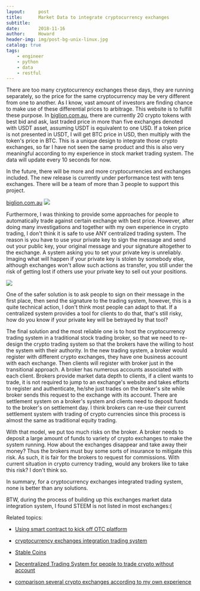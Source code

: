 ```yaml
---
layout:     post
title:      Market Data to integrate cryptocurrency exchanges
subtitle:   
date:       2018-11-16
author:     Howard
header-img: img/post-bg-unix-linux.jpg
catalog: true
tags:
    - engineer
    - python
    - data
    - restful
---
```


There are too many cryptocurrency  exchanges these days, they are running separately, so the price for the same cryptocurrency may be very different from one to another.  As I know, vast amount of investors are finding chance to make use of these differential prices  to arbitrage.  This website is to fulfill these purpose.  In [biglion.com.au](http://www.biglion.com.au/), there are currently 20 crypto tokens with best bid and ask, last traded price in more than five exchanges denoted with USDT asset, assuming USDT is equivalent to one USD. If a token price is not presented in USDT, I will get BTC price in USD, then multiply with the token's price in BTC.   This is a unique design to integrate those crypto exchanges, so far I have not seen the same product and this is also very meaningful according to my experience in stock market trading system.   The data will update every 10 seconds for now. 



In the future, there will be more and more cryptocurrencies and exchanges included.  The new release is currently under performance test  with tens exchanges.  There will be a team of more than 3 people to support this project.


[biglion.com.au](http://www.biglion.com.au/)
![](https://cdn.steemitimages.com/DQmdiu6oUA2AjsXWLLKHJ31UksBAj5pE2ChB3Y6Xmp1jA8E/image.png)





Furthermore, I was thinking to provide some approaches for people to automatically trade against certain exchange with best price.  However, after doing many investigations and together with my own experience in crypto trading, I don't think it is safe to use ANY centralized trading system. The reason is you have to use your private key to sign the message and send out your public key, your original message and your signature altogether to the exchange.  A system asking you to set your private key is unreliably.  Imaging what will happen if your private key is stolen by somebody else, although exchanges won't allow such actions as transfer, you still under the risk of getting lost if others use your private key to sell out your positions. 


![](https://cdn.steemitimages.com/DQmUbHyNCPzdna4J8DaRxk9NbdHKJq7CwjgYG9WJuJdM4r7/image.png)


One of the safer solution is to ask people to sign on their message in the first place, then send the signature to the trading system, however, this is a quite technical action, I don't think most people can adapt to that.   If a centralized system provides a tool for clients to do that, that's still risky, how do you know if your private key will be betrayed by that tool? 





The final solution and the most reliable one is to host the cryptocurrency trading system in a traditional stock trading broker,  so that we need to re-design the crypto trading system so that the brokers have the willing to host the system with their authority.  In the new trading system, a broker would register with different crypto exchanges, they have one business account with each exchange.  Then clients will register with broker just in the transitional approach.  A broker has numerous accounts associated with each client. Brokers provide market data depth to clients, if a client wants to trade, it is not required to jump to an exchange's website and takes efforts to register and authenticate, he/she just trades on the broker's site while broker sends this request to the exchange with its account. There are settlement system on a broker's system and clients need to deposit funds to the broker's on settlement day.  I think brokers can re-use their current settlement system with trading of crypto currencies since this process is almost the same as traditional equity trading.  





With that model, we put too much risks on the broker. A broker needs to deposit  a large amount of funds to variety of  crypto exchanges to make the system running.   How about the exchanges disappear and take away their money?  Thus the brokers must buy some sorts of insurance to mitigate this risk. As such, it is fair for the brokers to request for commissions.  With current situation in crypto currency trading,  would any brokers like to take this risk?  I don't think so.





In summary, for a cryptocurrency exchanges integrated trading system, none is better than any solutions. 



BTW, during the process of building up this exchanges market data integration system, I found STEEM is not listed in most exchanges:(



Related topics:


- [Using smart contract to kick off OTC platform](http://engineerman.club/2018/12/30/Using-smart-contract-to-kick-off-OTC-platform/)

- [cryptocurrency exchanges integration trading system](http://engineerman.club/2018/12/06/cryptocurrency-exchanges-integration-trading-system/)

- [Stable Coins](http://engineerman.club/2018/12/06/Stable-Coins/)

- [Decentralized Trading System for people to trade crypto without account](http://engineerman.club/2018/12/06/Decentralized-Trading-System-for-people-to-trade-crypto-without-account/)

- [comparison several crypto exchanges according to my own experience](http://engineerman.club/2017/12/05/comparison-several-crypto-exchanges-according-to-my-own-experience/)